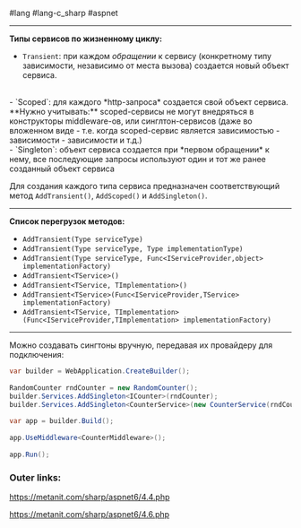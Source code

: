 #lang #lang-c_sharp #aspnet

---
**Типы сервисов по жизненному циклу:**

- `Transient`: при каждом *обращении* к сервису (конкретному типу зависимости, независимо от места вызова) создается новый объект сервиса. 
<br>
- `Scoped`: для каждого *http-запроса* создается свой объект сервиса. 
	**Нужно учитывать:** scoped-сервисы не могут внедряться в конструкторы middleware-ов, или синглтон-сервисов (даже во вложенном виде - т.е. когда scoped-сервис является зависимостью - зависимости - зависимости и т.д.) 
<br>
- `Singleton`: объект сервиса создается при *первом обращении* к нему, все последующие запросы используют один и тот же ранее созданный объект сервиса

Для создания каждого типа сервиса предназначен соответствующий метод `AddTransient()`, `AddScoped()` и `AddSingleton()`.

---

**Список перегрузок методов:**
- `AddTransient(Type serviceType)`
- `AddTransient(Type serviceType, Type implementationType)`
- `AddTransient(Type serviceType, Func<IServiceProvider,object> implementationFactory)`
- `AddTransient<TService>()`
- `AddTransient<TService, TImplementation>()`
- `AddTransient<TService>(Func<IServiceProvider,TService> implementationFactory)`
- `AddTransient<TService, TImplementation>(Func<IServiceProvider,TImplementation> implementationFactory)`

---
Можно создавать сингтоны вручную, передавая их провайдеру для подключения:
```csharp
var builder = WebApplication.CreateBuilder();
 
RandomCounter rndCounter = new RandomCounter();
builder.Services.AddSingleton<ICounter>(rndCounter);
builder.Services.AddSingleton<CounterService>(new CounterService(rndCounter));
 
var app = builder.Build();
 
app.UseMiddleware<CounterMiddleware>();
 
app.Run();
```

### Outer links:
https://metanit.com/sharp/aspnet6/4.4.php

https://metanit.com/sharp/aspnet6/4.6.php